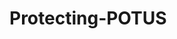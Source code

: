 # Protecting-POTUS
<ing src="https://github.com/jsims1868/Protecting-POTUS/blob/master/Screenshots/Shooting%20Play.png">
